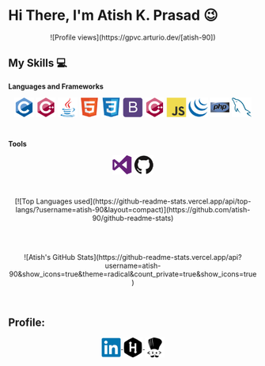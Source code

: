 # Hi There, I'm Atish K. Prasad :wink:
<p align="center">![Profile views](https://gpvc.arturio.dev/[atish-90])</p>

## My Skills :computer:

**Languages and Frameworks** <br>

<p align="center">
    <img src="https://raw.githubusercontent.com/atish-90/atish-90/master/icons/c/c-original.svg" alt="C"      width="40" height="40" align="center">
    <img src="https://raw.githubusercontent.com/atish-90/atish-90/master/icons/cplusplus/cplusplus-original.svg" alt="C++" width="40" height="40" align="center"/>
    <img src="https://raw.githubusercontent.com/atish-90/atish-90/master/icons/java/java-original.svg" alt="Java" width="40" height="40" align="center"/>
    <img src="https://raw.githubusercontent.com/atish-90/atish-90/master/icons/html5/html5-original.svg" alt="HTML5" width="40" height="40" align="center"/>
    <img src="https://raw.githubusercontent.com/atish-90/atish-90/master/icons/css3/css3-original.svg" alt="CSS3" width="40" height="40" align="center"/>
    <img src="https://raw.githubusercontent.com/atish-90/atish-90/master/icons/bootstrap/bootstrap-plain.svg" alt="Bootstrap" width="40" height="40" align="center"/>
    <img src="https://raw.githubusercontent.com/atish-90/atish-90/master/icons/cplusplus/cplusplus-original.svg" alt="C++" width="40" height="40" align="center"/>
    <img src="https://raw.githubusercontent.com/atish-90/atish-90/master/icons/javascript/javascript-original.svg" alt="Javascript" width="40" height="40" align="center"/>
    <img src="https://raw.githubusercontent.com/atish-90/atish-90/master/icons/jquery/jquery-original.svg" alt="jQuery" width="40" height="40" align="center"/>
    <img src="https://raw.githubusercontent.com/atish-90/atish-90/master/icons/php/php-original.svg" alt="PHP" width="40" height="40" align="center"/>
    <img src="https://raw.githubusercontent.com/atish-90/atish-90/master/icons/mysql/mysql-original.svg" alt="MYSQL" width="40" height="40" align="center"/>
</p><br>

**Tools** <br>

<p align="center">
    <img src="https://raw.githubusercontent.com/atish-90/atish-90/master/icons/visualstudio/visualstudio-plain.svg" alt="Visual Studio Code" width="40" height="40" align="center"/>
    <img src="https://raw.githubusercontent.com/atish-90/atish-90/master/icons/github/github-original.svg" alt="jQuery" width="40" height="40" align="center"/>
</p><br>

<p align="center">
    [![Top Languages used](https://github-readme-stats.vercel.app/api/top-langs/?username=atish-90&layout=compact)](https://github.com/atish-90/github-readme-stats)
</p><br>

<p align="center"><br>
    ![Atish's GitHub Stats](https://github-readme-stats.vercel.app/api?username=atish-90&show_icons=true&theme=radical&count_private=true&show_icons=true)
</p><br>

## Profile:
<p align="center">
    <a href="https://www.linkedin.com/in/atish-kumar-prasad-471bb2157/" target="blank">
        <img align="center" src="https://raw.githubusercontent.com/atish-90/atish-90/master/icons/linkedin/linkedin-original.svg" alt="LinkedIn" height="40" width="40" />
    </a>
    <a href="https://www.hackerrank.com/atish_90" target="blank">
        <img align="center" src="https://raw.githubusercontent.com/atish-90/atish-90/master/icons/hackerrank/hackerrank.svg" alt="Hackerrank" height="40" width="40" />
    </a>
    <a href="https://www.codechef.com/users/atish90" target="blank">
        <img align="center" src="https://raw.githubusercontent.com/atish-90/atish-90/master/icons/codechef/codechef.svg" alt="Codechef" height="40" width="40" />
    </a>
</p>